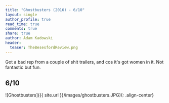 ```yaml
---
title: "Ghostbusters (2016) - 6/10"
layout: single
author_profile: true
read_time: true
comments: true
share: true
author: Adam Kadowski
header:
  teaser: TheBesesfordReview.png
---
```


Got a bad rep from a couple of shit trailers, and cos it's got women in it. Not fantastic but fun.

## 6/10

![Ghostbusters]({{ site.url }}/images/ghostbusters.JPG){: .align-center}